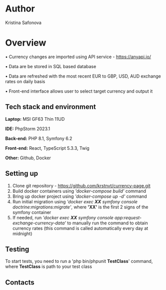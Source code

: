 # Author

Kristina Safonova


# Overview

• Currency changes are imported using API service - https://anyapi.io/

• Data are be stored in SQL based database

• Data are refreshed with the most recent EUR to GBP, USD, AUD exchange
rates on daily basis

• Front-end interface allows user to select target currency and output it


## Tech stack and environment

**Laptop:** MSI GF63 Thin 11UD

**IDE:** PhpStorm 2023.1

**Back-end:** PHP 8.1, Symfony 6.2

**Front-end:** React, TypeScript 5.3.3, Twig

**Other:** Github, Docker


## Setting up

1. Clone git repository - https://github.com/krstnvt/currency-page.git
2. Build docker containers using _'docker-compose build'_ command
3. Bring up docker project using _'docker-compose up -d'_ command
4. Run initial migration using _'docker exec **XX** symfony console doctrine:migrations:migrate'_, where **'XX'** is the first 2 signs of the symfony container
5. If needed, run _'docker exec **XX** symfony console app:request-exchange-currency-data'_ to manually run the command to obtain currency rates (this command is called automatically every day at midnight)


## Testing

To start tests, you need to run a 'php bin/phpunit **TestClass**' command, where **TestClass** is path to your test class


## Contacts


